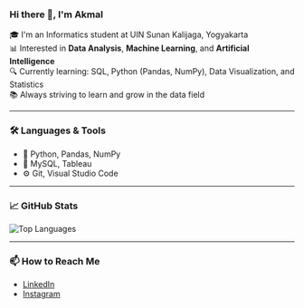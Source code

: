 ### Hi there 👋, I'm Akmal

🎓 I'm an Informatics student at UIN Sunan Kalijaga, Yogyakarta  
📊 Interested in **Data Analysis**, **Machine Learning**, and **Artificial Intelligence**  
🔍 Currently learning: SQL, Python (Pandas, NumPy), Data Visualization, and Statistics  
📚 Always striving to learn and grow in the data field

---

### 🛠️ Languages & Tools
- 🐍 Python, Pandas, NumPy  
- 💾 MySQL, Tableau  
- ⚙️ Git, Visual Studio Code

---

### 📈 GitHub Stats
![Top Languages](https://github-readme-stats.vercel.app/api/top-langs/?username=akmalgoldi&layout=compact&hide_border=true&langs_count=6)

---

### 📫 How to Reach Me
- [LinkedIn](https://linkedin.com/in/akmalgoldi)  
- [Instagram](https://instagram.com/akmlgldi)
